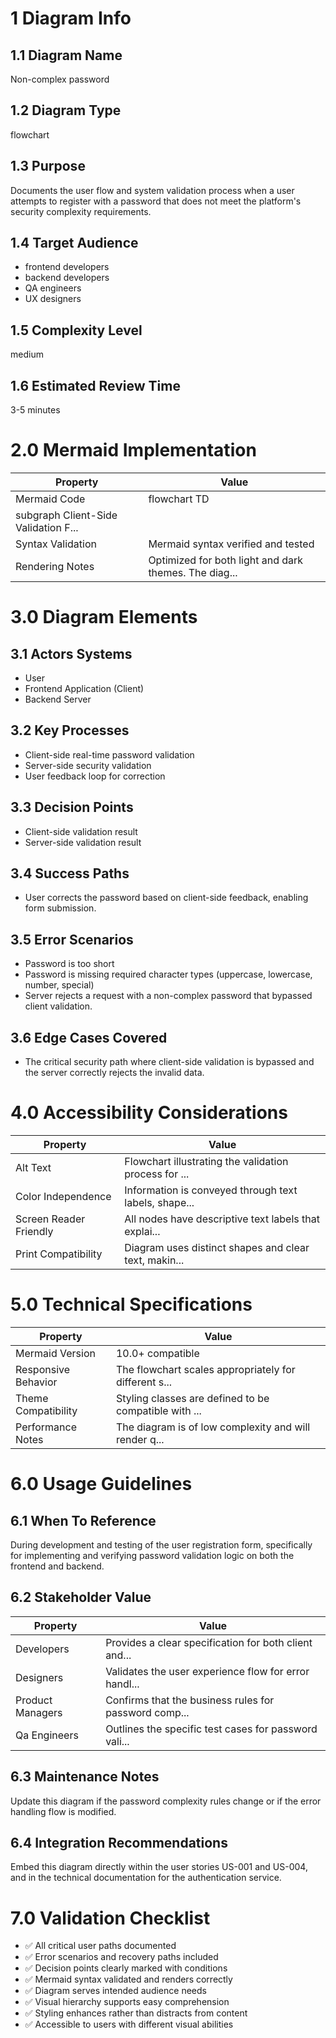 # 1 Diagram Info

## 1.1 Diagram Name

Non-complex password

## 1.2 Diagram Type

flowchart

## 1.3 Purpose

Documents the user flow and system validation process when a user attempts to register with a password that does not meet the platform's security complexity requirements.

## 1.4 Target Audience

- frontend developers
- backend developers
- QA engineers
- UX designers

## 1.5 Complexity Level

medium

## 1.6 Estimated Review Time

3-5 minutes

# 2.0 Mermaid Implementation

| Property | Value |
|----------|-------|
| Mermaid Code | flowchart TD
    subgraph Client-Side Validation F... |
| Syntax Validation | Mermaid syntax verified and tested |
| Rendering Notes | Optimized for both light and dark themes. The diag... |

# 3.0 Diagram Elements

## 3.1 Actors Systems

- User
- Frontend Application (Client)
- Backend Server

## 3.2 Key Processes

- Client-side real-time password validation
- Server-side security validation
- User feedback loop for correction

## 3.3 Decision Points

- Client-side validation result
- Server-side validation result

## 3.4 Success Paths

- User corrects the password based on client-side feedback, enabling form submission.

## 3.5 Error Scenarios

- Password is too short
- Password is missing required character types (uppercase, lowercase, number, special)
- Server rejects a request with a non-complex password that bypassed client validation.

## 3.6 Edge Cases Covered

- The critical security path where client-side validation is bypassed and the server correctly rejects the invalid data.

# 4.0 Accessibility Considerations

| Property | Value |
|----------|-------|
| Alt Text | Flowchart illustrating the validation process for ... |
| Color Independence | Information is conveyed through text labels, shape... |
| Screen Reader Friendly | All nodes have descriptive text labels that explai... |
| Print Compatibility | Diagram uses distinct shapes and clear text, makin... |

# 5.0 Technical Specifications

| Property | Value |
|----------|-------|
| Mermaid Version | 10.0+ compatible |
| Responsive Behavior | The flowchart scales appropriately for different s... |
| Theme Compatibility | Styling classes are defined to be compatible with ... |
| Performance Notes | The diagram is of low complexity and will render q... |

# 6.0 Usage Guidelines

## 6.1 When To Reference

During development and testing of the user registration form, specifically for implementing and verifying password validation logic on both the frontend and backend.

## 6.2 Stakeholder Value

| Property | Value |
|----------|-------|
| Developers | Provides a clear specification for both client and... |
| Designers | Validates the user experience flow for error handl... |
| Product Managers | Confirms that the business rules for password comp... |
| Qa Engineers | Outlines the specific test cases for password vali... |

## 6.3 Maintenance Notes

Update this diagram if the password complexity rules change or if the error handling flow is modified.

## 6.4 Integration Recommendations

Embed this diagram directly within the user stories US-001 and US-004, and in the technical documentation for the authentication service.

# 7.0 Validation Checklist

- ✅ All critical user paths documented
- ✅ Error scenarios and recovery paths included
- ✅ Decision points clearly marked with conditions
- ✅ Mermaid syntax validated and renders correctly
- ✅ Diagram serves intended audience needs
- ✅ Visual hierarchy supports easy comprehension
- ✅ Styling enhances rather than distracts from content
- ✅ Accessible to users with different visual abilities


